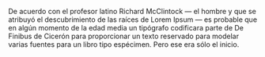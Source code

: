 De acuerdo con el profesor latino Richard McClintock 
— el hombre y que se atribuyó el descubrimiento de las raíces de Lorem Ipsum — 
es probable que en algún momento de la edad media un tipógrafo codificara parte de De Finibus de Cicerón 
para proporcionar un texto reservado para modelar varias fuentes para un libro tipo espécimen. 
Pero ese era sólo el inicio.
    
